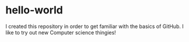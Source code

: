 # hello-world
I created this repository in order to get familiar with the basics of GitHub. I like to try out new Computer science thingies!

